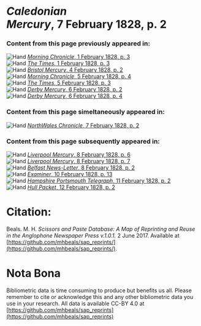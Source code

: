 # *Caledonian Mercury*, 7 February 1828, p. 2  
  
### Content from this page previously appeared in:  
![Hand](http://scissorsandpaste.net/wp-content/uploads/2017/06/smallhandpointer.png) [*Morning Chronicle*, 1 February 1828, p. 3](https://mhbeals.github.io/sap_html/Morning-Chronicle/Morning-Chronicle-1-February-1828-p-3)  
![Hand](http://scissorsandpaste.net/wp-content/uploads/2017/06/smallhandpointer.png) [*The Times*, 1 February 1828, p. 3](https://mhbeals.github.io/sap_html/The-Times/The-Times-1-February-1828-p-3)  
![Hand](http://scissorsandpaste.net/wp-content/uploads/2017/06/smallhandpointer.png) [*Bristol Mercury*, 4 February 1828, p. 2](https://mhbeals.github.io/sap_html/Bristol-Mercury/Bristol-Mercury-4-February-1828-p-2)  
![Hand](http://scissorsandpaste.net/wp-content/uploads/2017/06/smallhandpointer.png) [*Morning Chronicle*, 5 February 1828, p. 4](https://mhbeals.github.io/sap_html/Morning-Chronicle/Morning-Chronicle-5-February-1828-p-4)  
![Hand](http://scissorsandpaste.net/wp-content/uploads/2017/06/smallhandpointer.png) [*The Times*, 5 February 1828, p. 3](https://mhbeals.github.io/sap_html/The-Times/The-Times-5-February-1828-p-3)  
![Hand](http://scissorsandpaste.net/wp-content/uploads/2017/06/smallhandpointer.png) [*Derby Mercury*, 6 February 1828, p. 2](https://mhbeals.github.io/sap_html/Derby-Mercury/Derby-Mercury-6-February-1828-p-2)  
![Hand](http://scissorsandpaste.net/wp-content/uploads/2017/06/smallhandpointer.png) [*Derby Mercury*, 6 February 1828, p. 4](https://mhbeals.github.io/sap_html/Derby-Mercury/Derby-Mercury-6-February-1828-p-4)  
  
### Content from this page simeltaneously appeared in:  
![Hand](http://scissorsandpaste.net/wp-content/uploads/2017/06/smallhandpointer.png) [*NorthWales Chronicle*, 7 February 1828, p. 2](https://mhbeals.github.io/sap_html/NorthWales-Chronicle/NorthWales-Chronicle-7-February-1828-p-2)  
  
### Content from this page subsequently appeared in:  
![Hand](http://scissorsandpaste.net/wp-content/uploads/2017/06/smallhandpointer.png) [*Liverpool Mercury*, 8 February 1828, p. 6](https://mhbeals.github.io/sap_html/Liverpool-Mercury/Liverpool-Mercury-8-February-1828-p-6)  
![Hand](http://scissorsandpaste.net/wp-content/uploads/2017/06/smallhandpointer.png) [*Liverpool Mercury*, 8 February 1828, p. 7](https://mhbeals.github.io/sap_html/Liverpool-Mercury/Liverpool-Mercury-8-February-1828-p-7)  
![Hand](http://scissorsandpaste.net/wp-content/uploads/2017/06/smallhandpointer.png) [*Belfast News-Letter*, 8 February 1828, p. 2](https://mhbeals.github.io/sap_html/Belfast-News-Letter/Belfast-News-Letter-8-February-1828-p-2)  
![Hand](http://scissorsandpaste.net/wp-content/uploads/2017/06/smallhandpointer.png) [*Examiner*, 10 February 1828, p. 13](https://mhbeals.github.io/sap_html/Examiner/Examiner-10-February-1828-p-13)  
![Hand](http://scissorsandpaste.net/wp-content/uploads/2017/06/smallhandpointer.png) [*Hampshire Portsmouth Telegraph*, 11 February 1828, p. 2](https://mhbeals.github.io/sap_html/Hampshire-Portsmouth-Telegraph/Hampshire-Portsmouth-Telegraph-11-February-1828-p-2)  
![Hand](http://scissorsandpaste.net/wp-content/uploads/2017/06/smallhandpointer.png) [*Hull Packet*, 12 February 1828, p. 2](https://mhbeals.github.io/sap_html/Hull-Packet/Hull-Packet-12-February-1828-p-2)  


# Citation: 

Beals. M. H. *Scissors and Paste Database: A Map of Reprinting and Reuse in the Anglophone Newspaper Press v.1.0.1.* 2 June 2017. Available at [https://github.com/mhbeals/sap_reprints/](https://github.com/mhbeals/sap_reprints/). 

# Nota Bona

Bibliometric data is time consuming to produce but benefits us all. Please remember to cite or acknowledge this and any other bibliometric data you use in your research. All data is available CC-BY 4.0 at [https://github.com/mhbeals/sap_reprints](https://github.com/mhbeals/sap_reprints)